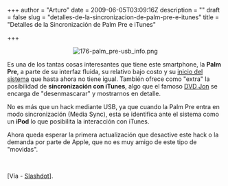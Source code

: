 +++
author = "Arturo"
date = 2009-06-05T03:09:16Z
description = ""
draft = false
slug = "detalles-de-la-sincronizacion-de-palm-pre-e-itunes"
title = "Detalles de la Sincronización de Palm Pre e iTunes"

+++

<p align="center"><img src="http://geeksan.com/wp-content/uploads/import/176-palm_pre-usb_info.png" alt="176-palm_pre-usb_info.png" /></p>

<p>Es una de los tantas cosas interesantes que tiene este smartphone, la <strong>Palm Pre</strong>, a parte de su interfaz fluida, su relativo bajo costo y su <a href="http://alt1040.com/2009/06/el-inicio-de-la-palm-pre">inicio del sistema</a> que hasta ahora no tiene igual. También ofrece como "extra" la posibilidad de <strong>sincronización con iTunes</strong>, algo que el famoso <a href="http://nanocr.eu/2009/06/04/palm-pre-usb-hack-confirmed/">DVD Jon</a> se encarga de "desenmascarar" y mostrarnos en detalle.</p>  

<p>No es más que un hack mediante USB, ya que cuando la Palm Pre entra en modo sincronización (Media Sync), esta se identifica ante el sistema como un <strong>iPod</strong> lo que posibilita la interacción con iTunes.</p>

<p>Ahora queda esperar la primera actualización que desactive este hack o la demanda por parte de Apple, que no es muy amigo de este tipo de "movidas".</p><br />

[Vía - <a href="http://hardware.slashdot.org/story/09/06/04/172212/Palm-Pre-iTunes-Hack-Detailed-By-DVD-Jon">Slashdot</a>].